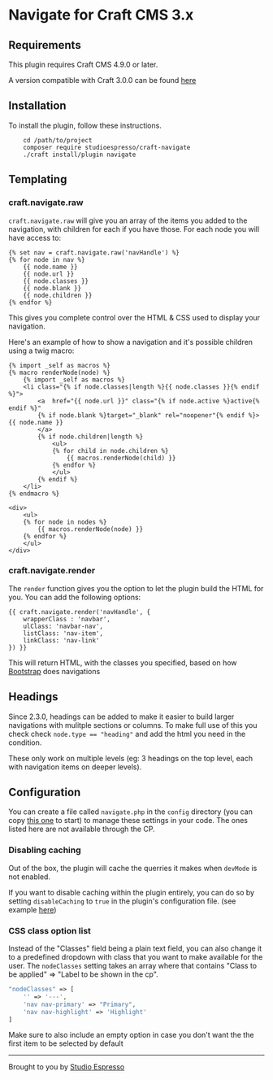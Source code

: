 # Navigate for Craft CMS 3.x

## Requirements

This plugin requires Craft CMS 4.9.0 or later.

A version compatible with Craft 3.0.0 can be found [here](https://github.com/studioespresso/craft3-navigate/tree/Craft_3.0.x)

## Installation

To install the plugin, follow these instructions.

        cd /path/to/project
        composer require studioespresso/craft-navigate
        ./craft install/plugin navigate


## Templating

### craft.navigate.raw

`craft.navigate.raw` will give you an array of the items you added to the navigation, with children for each if you have those. 
For each node you will have access to:

```twig
{% set nav = craft.navigate.raw('navHandle') %}
{% for node in nav %}
	{{ node.name }}
	{{ node.url }}
	{{ node.classes }}
	{{ node.blank }}
	{{ node.children }}
{% endfor %} 
```

This gives you complete control over the HTML & CSS used to display your navigation.

Here's an example of how to show a navigation and it's possible children using a twig macro:

```twig
{% import _self as macros %}
{% macro renderNode(node) %}
    {% import _self as macros %}
    <li class="{% if node.classes|length %}{{ node.classes }}{% endif %}">
        <a  href="{{ node.url }}" class="{% if node.active %}active{% endif %}" 
        {% if node.blank %}target="_blank" rel="noopener"{% endif %}>{{ node.name }}
        </a>
        {% if node.children|length %}
            <ul>
            {% for child in node.children %}
                {{ macros.renderNode(child) }}
            {% endfor %}
            </ul>
        {% endif %}
    </li>
{% endmacro %}

<div>
    <ul>
    {% for node in nodes %}
        {{ macros.renderNode(node) }}
    {% endfor %}
    </ul>
</div>
```

### craft.navigate.render

The `render` function gives you the option to let the plugin build the HTML for you. You can add the following options:

```twig
{{ craft.navigate.render('navHandle', {
    wrapperClass : 'navbar',
    ulClass: 'navbar-nav',
    listClass: 'nav-item',
    linkClass: 'nav-link'
}) }}
```

This will return HTML, with the classes you specified, based on how [Bootstrap](http://getbootstrap.com/docs/4.1/components/navbar/) does navigations

## Headings

Since 2.3.0, headings can be added to make it easier to build larger navigations with mulitple sections or columns. To make full use of this you check check ``node.type == "heading"`` and add the html you need in the condition. 

These only work on multiple levels (eg: 3 headings on the top level, each with navigation items on deeper levels). 

## Configuration

You can create a file called ``navigate.php`` in the ``config`` directory (you can copy [this one](https://github.com/studioespresso/craft3-navigate/blob/master/src/config.php) to start) to manage these settings in your code. The ones listed here are not available through the CP.

### Disabling caching
Out of the box, the plugin will cache the querries it makes when ``devMode`` is not enabled. 

If you want to disable caching within the plugin entirely, you can do so by setting ``disableCaching`` to ``true`` in the plugin's configuration file. (see example [here](https://github.com/studioespresso/craft3-navigate/blob/master/src/config.php))

###  CSS class option list

Instead of the "Classes" field being a plain text field, you can also change it to a predefined dropdown with class that you want to make available for the user.
The ``nodeClasses`` setting takes an array where that contains "Class to be applied" => "Label to be shown in the cp".


````php
"nodeClasses" => [
    '' => '---',
    'nav nav-primary' => "Primary",
    'nav nav-highlight' => 'Highlight'
]
````

Make sure to also include an empty option in case you don't want the the first item to be selected by default

---
Brought to you by [Studio Espresso](https://www.studioespresso.dev/)
